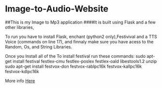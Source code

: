 # Image-to-Audio-Website

##This is my Image to Mp3 application 
####It is built using Flask and a few other libraries,

To run you have to install Flask, enchant (python2 only),Festivival and a TTS Voice (commands on line 17), and finnaly make sure you have acess to the Random, Os, and String Libraries.

Once you Install all of the 
To install festival run these commands:
sudo apt-get install festival festlex-cmu festlex-poslex festlex-oald libestools1.2 unzip
sudo apt-get install festvox-don festvox-rablpc16k festvox-kallpc16k festvox-kdlpc16k

More info [Here](http://ubuntuforums.org/showthread.php?t=751169)
